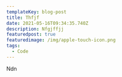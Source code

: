 ```yaml
---
templateKey: blog-post
title: Thfjf
date: 2021-05-16T09:34:35.740Z
description: Nfgjffjj
featuredpost: true
featuredimage: /img/apple-touch-icon.png
tags:
  - Code
---
```

Ndn
